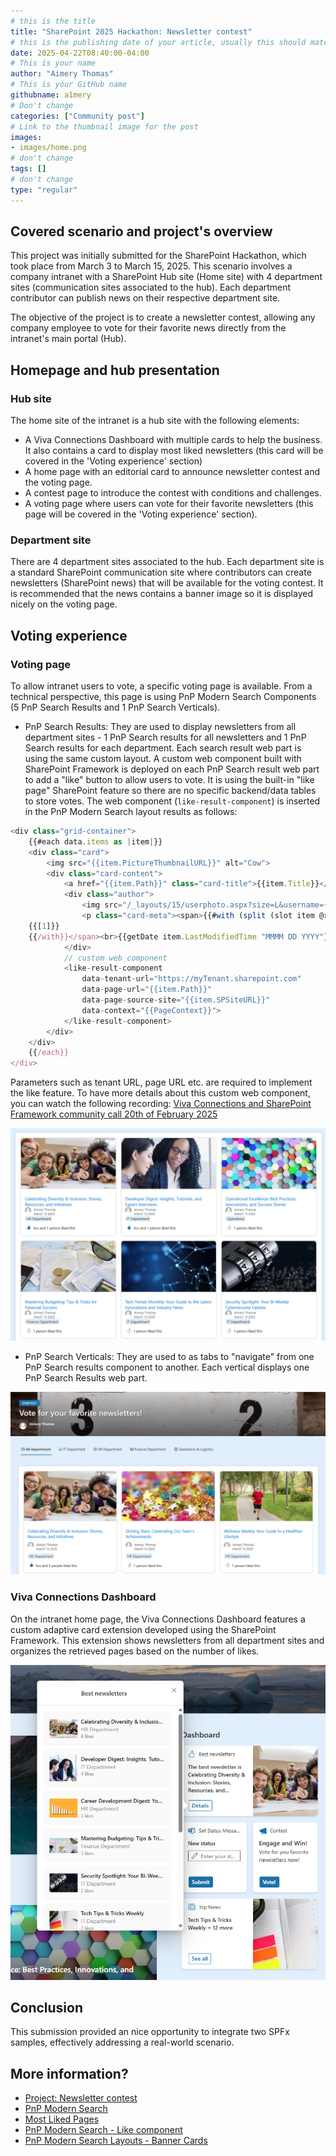 ```yaml
---
# this is the title
title: "SharePoint 2025 Hackathon: Newsletter contest"
# this is the publishing date of your article, usually this should match "now"
date: 2025-04-22T08:40:00-04:00
# This is your name
author: "Aimery Thomas"
# This is your GitHub name
githubname: a1mery
# Don't change
categories: ["Community post"]
# Link to the thumbnail image for the post
images:
- images/home.png
# don't change
tags: []
# don't change
type: "regular"
---
```


## Covered scenario and project's overview

This project was initially submitted for the SharePoint Hackathon, which took place from March 3 to March 15, 2025.
This scenario involves a company intranet with a SharePoint Hub site (Home site) with 4 department sites (communication sites associated to the hub).
Each department contributor can publish news on their respective department site.

The objective of the project is to create a newsletter contest, allowing any company employee to vote for their favorite news directly from the intranet's main portal (Hub).

## Homepage and hub presentation

### Hub site

The home site of the intranet is a hub site with the following elements:

- A Viva Connections Dashboard with multiple cards to help the business. It also contains a card to display most liked newsletters (this card will be covered in the 'Voting experience' section)
- A home page with an editorial card to announce newsletter contest and the voting page.
- A contest page to introduce the contest with conditions and challenges.
- A voting page where users can vote for their favorite newsletters (this page will be covered in the 'Voting experience' section).

### Department site

There are 4 department sites associated to the hub.
Each department site is a standard SharePoint communication site where contributors can create newsletters (SharePoint news) that will be available  for the voting contest.
It is recommended that the news contains a banner image so it is displayed nicely on the voting page.


## Voting experience

### Voting page

To allow intranet users to vote, a specific voting page is available.
From a technical perspective, this page is using PnP Modern Search Components (5 PnP Search Results and 1 PnP Search Verticals).

- PnP Search Results: 
They are used to display newsletters from all department sites - 1 PnP Search results for all newsletters and 1 PnP Search results for each department.
Each search result web part is using the same custom layout.
A custom web component built with SharePoint Framework is deployed on each PnP Search result web part to add a "like" button to allow users to vote. It is using the built-in "like page" SharePoint feature so there are no specific backend/data tables to store votes.
The web component (`like-result-component`) is inserted in the PnP Modern Search layout results as follows:


```typescript
<div class="grid-container">
    {{#each data.items as |item|}}
    <div class="card">
        <img src="{{item.PictureThumbnailURL}}" alt="Cow">
        <div class="card-content">
            <a href="{{item.Path}}" class="card-title">{{item.Title}}</a>
            <div class="author">
                <img src="/_layouts/15/userphoto.aspx?size=L&username={{getUserEmail (slot item @root.slots.Author)}}" alt="Author image">
                <p class="card-meta"><span>{{#with (split (slot item @root.slots.Author) '|')}}
    {{[1]}}
    {{/with}}</span><br>{{getDate item.LastModifiedTime "MMMM DD YYYY"}}</p>
            </div>
            // custom web component
            <like-result-component
                data-tenant-url="https://myTenant.sharepoint.com"
                data-page-url="{{item.Path}}"
                data-page-source-site="{{item.SPSiteURL}}"
                data-context="{{PageContext}}">
            </like-result-component>
        </div>
    </div>
    {{/each}}
</div>
```

Parameters such as tenant URL, page URL etc. are required to implement the like feature.
To have more details about this custom web component, you can watch the following recording: [Viva Connections and SharePoint Framework community call 20th of February 2025](https://youtu.be/e3f-j8uWGSw?list=PLR9nK3mnD-OXdcwfcHGsGr78nHWLRsv1x&t=1717)


![PnP Search results](images/votingPage.png "PnP Search results")

- PnP Search Verticals:
They are used to as tabs to "navigate" from one PnP Search results component to another.
Each vertical displays one PnP Search Results web part.

![PnP Search verticals](images/verticals.png "PnP Search verticals")

### Viva Connections Dashboard

On the intranet home page, the Viva Connections Dashboard features a custom adaptive card extension developed using the SharePoint Framework. This extension shows newsletters from all department sites and organizes the retrieved pages based on the number of likes.

![Viva Connections Dashboard](images/dashboard.png "Viva Connections Dashboard")

## Conclusion

This submission provided an nice opportunity to integrate two SPFx samples, effectively addressing a real-world scenario.

## More information?

- [Project: Newsletter contest](https://github.com/SharePoint/sharepoint-hackathon/issues/20)
- [PnP Modern Search](https://microsoft-search.github.io/pnp-modern-search/)
- [Most Liked Pages](https://github.com/pnp/sp-dev-fx-aces/tree/main/samples/ImageCard-MostLikedPages)
- [PnP Modern Search - Like component](https://github.com/a1mery/pnp-modern-search-like-component)
- [PnP Modern Search Layouts - Banner Cards](https://github.com/microsoft-search/pnp-modern-search-layouts/blob/main/Results/Banner%20Cards/README.md)




